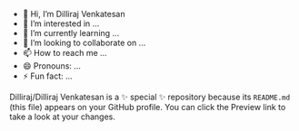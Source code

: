 - 👋 Hi, I’m Dilliraj Venkatesan
- 👀 I’m interested in ...
- 🌱 I’m currently learning ...
- 💞️ I’m looking to collaborate on ...
- 📫 How to reach me ...
- 😄 Pronouns: ...
- ⚡ Fun fact: ...


Dilliraj/Dilliraj Venkatesan is a ✨ special ✨ repository because its `README.md` (this file) appears on your GitHub profile.
You can click the Preview link to take a look at your changes.

